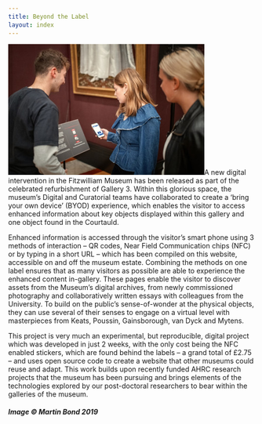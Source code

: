 ```yaml
---
title: Beyond the Label
layout: index
---
```


<img src="/images/page/stt.jpg" class="float-left p-3 img-fluid">A new digital intervention in the Fitzwilliam Museum has been released as part of the celebrated refurbishment of Gallery 3. Within this glorious space, the museum’s Digital and Curatorial teams have collaborated to create a  ‘bring your own device’ (BYOD) experience, which enables the visitor to access enhanced information about key objects displayed within this gallery and one object found in the Courtauld.

Enhanced information is accessed through the visitor’s smart phone using 3 methods of interaction – QR codes, Near Field Communication chips (NFC) or by typing in a short URL – which has been compiled on this website, accessible on and off the museum estate. Combining the methods on one label ensures that as many visitors as possible are able to experience the enhanced content in-gallery. These pages enable the visitor to discover assets from the Museum’s digital archives, from newly commissioned photography and collaboratively written essays with colleagues from the University. To build on the public’s sense-of-wonder at the physical objects, they can use several of their senses to engage on a virtual level with masterpieces from Keats, Poussin, Gainsborough, van Dyck and Mytens.

This project is very much an experimental, but reproducible, digital project which was developed in just 2 weeks, with the only cost being the NFC enabled stickers, which are found behind the labels – a grand total of £2.75 – and uses open source code to create a website that other museums could reuse and adapt. This work builds upon recently funded AHRC research projects that the museum has been pursuing and brings elements of the technologies explored by our post-doctoral researchers to bear within the galleries of the museum.

<h5>Image &copy; Martin Bond 2019</h5>
